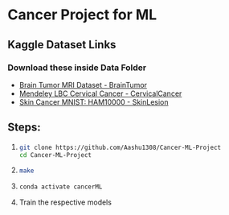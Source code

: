 # Cancer Project for ML

## Kaggle Dataset Links

### Download these inside Data Folder

- [Brain Tumor MRI Dataset - BrainTumor](https://www.kaggle.com/datasets/masoudnickparvar/brain-tumor-mri-dataset)
- [Mendeley LBC Cervical Cancer - CervicalCancer](https://www.kaggle.com/datasets/blank1508/mendeley-lbc-cervical-cancer)
- [Skin Cancer MNIST: HAM10000 - SkinLesion](https://www.kaggle.com/datasets/kmader/skin-cancer-mnist-ham10000)

## Steps:

1. ```sh
   git clone https://github.com/Aashu1308/Cancer-ML-Project
   cd Cancer-ML-Project
   ```
2. ```sh
   make
   ```
3. ```sh
   conda activate cancerML
   ```
4. Train the respective models
